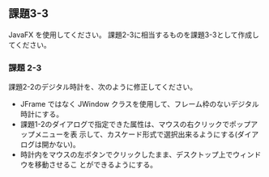 ## 課題3-3

JavaFX を使用してください。
課題2-3に相当するものを課題3-3として作成してください。

### 課題 2-3

課題2-2のデジタル時計を、次のように修正してください。

* JFrame ではなく JWindow クラスを使用して、フレーム枠のないデジタル時計にする。
* 課題1-2のダイアログで指定できた属性は、マウスの右クリックでポップアップメニューを表
示して、カスケード形式で選択出来るようにする(ダイアログは開かない)。
* 時計内をマウスの左ボタンでクリックしたまま、デスクトップ上でウィンドウを移動させるこ
とができるようにする。
